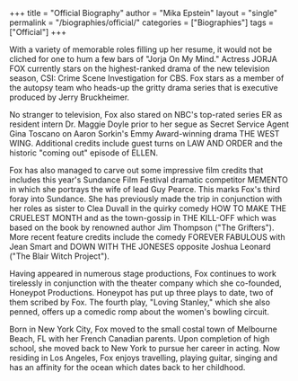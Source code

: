 +++
title = "Official Biography"
author = "Mika Epstein"
layout = "single"
permalink = "/biographies/official/"
categories = ["Biographies"]
tags = ["Official"]
+++

With a variety of memorable roles filling up her resume, it would not be cliched for one to hum a few bars of "Jorja On My Mind." Actress JORJA FOX currently stars on the highest-ranked drama of the new television season, CSI: Crime Scene Investigation for CBS. Fox stars as a member of the autopsy team who heads-up the gritty drama series that is executive produced by Jerry Bruckheimer.

No stranger to television, Fox also stared on NBC's top-rated series ER as resident intern Dr. Maggie Doyle prior to her segue as Secret Service Agent Gina Toscano on Aaron Sorkin's Emmy Award-winning drama THE WEST WING. Additional credits include guest turns on LAW AND ORDER and the historic "coming out" episode of ELLEN.

Fox has also managed to carve out some impressive film credits that includes this year's Sundance Film Festival dramatic competitor MEMENTO in which she portrays the wife of lead Guy Pearce. This marks Fox's third foray into Sundance. She has previously made the trip in conjunction with her roles as sister to Clea Duvall in the quirky comedy HOW TO MAKE THE CRUELEST MONTH and as the town-gossip in THE KILL-OFF which was based on the book by renowned author Jim Thompson ("The Grifters"). More recent feature credits include the comedy FOREVER FABULOUS with Jean Smart and DOWN WITH THE JONESES opposite Joshua Leonard ("The Blair Witch Project").

Having appeared in numerous stage productions, Fox continues to work tirelessly in conjunction with the theater company which she co-founded, Honeypot Productions. Honeypot has put up three plays to date, two of them scribed by Fox. The fourth play, "Loving Stanley," which she also penned, offers up a comedic romp about the women's bowling circuit.

Born in New York City, Fox moved to the small costal town of Melbourne Beach, FL with her French Canadian parents. Upon completion of high school, she moved back to New York to pursue her career in acting. Now residing in Los Angeles, Fox enjoys travelling, playing guitar, singing and has an affinity for the ocean which dates back to her childhood.